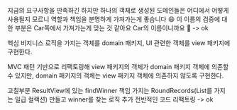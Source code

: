 지금의 요구사항을 만족하긴 하지만 하나의 객체로 생성된 도메인들은 어디에서 어떻게 사용될지 모르니
역할과 책임을 분명하게 가져가는게 좋습니다 😄
이 이름의 검증에 대한 부분은 Car쪽에서 가져가는게 맞는 것 같아요
Car의 이름이니까요 🙇 -> ok

핵심 비지니스 로직을 가지는 객체를 domain 패키지,
UI 관련한 객체를 view 패키지에 구현한다.

MVC 패턴 기반으로 리팩토링해 view 패키지의 객체가
domain 패키지 객체에 의존할 수 있지만,
domain 패키지의 객체는 view 패키지 객체에
의존하지 않도록 구현한다.

고칠부분
ResultView에 있는 findWinner 책임 가지는
RoundRecords(List<RoundRecord>를 가지는 일급 컬랙션) 만들고 winner를 찾는 로직 추가
전반적인 코드 리팩토링 -> ok